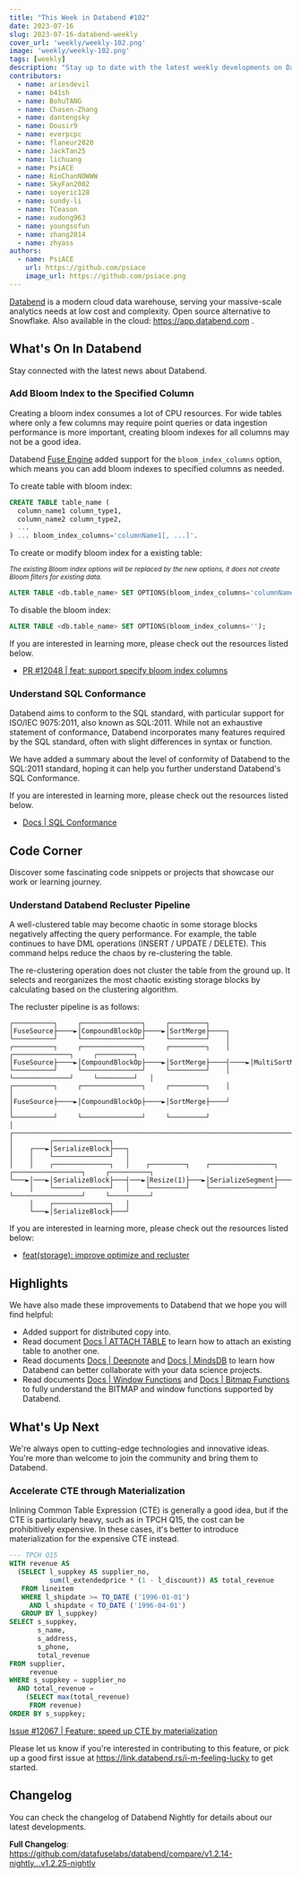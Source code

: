```yaml
---
title: "This Week in Databend #102"
date: 2023-07-16
slug: 2023-07-16-databend-weekly
cover_url: 'weekly/weekly-102.png'
image: 'weekly/weekly-102.png'
tags: [weekly]
description: "Stay up to date with the latest weekly developments on Databend!"
contributors:
  - name: ariesdevil
  - name: b41sh
  - name: BohuTANG
  - name: Chasen-Zhang
  - name: dantengsky
  - name: Dousir9
  - name: everpcpc
  - name: flaneur2020
  - name: JackTan25
  - name: lichuang
  - name: PsiACE
  - name: RinChanNOWWW
  - name: SkyFan2002
  - name: soyeric128
  - name: sundy-li
  - name: TCeason
  - name: xudong963
  - name: youngsofun
  - name: zhang2014
  - name: zhyass
authors:
  - name: PsiACE
    url: https://github.com/psiace
    image_url: https://github.com/psiace.png
---
```


[Databend](https://github.com/datafuselabs/databend) is a modern cloud data warehouse, serving your massive-scale analytics needs at low cost and complexity. Open source alternative to Snowflake. Also available in the cloud: <https://app.databend.com> .

## What's On In Databend

Stay connected with the latest news about Databend.

### Add Bloom Index to the Specified Column

Creating a bloom index consumes a lot of CPU resources. For wide tables where only a few columns may require point queries or data ingestion performance is more important, creating bloom indexes for all columns may not be a good idea.

Databend [Fuse Engine](https://databend.rs/doc/sql-reference/table-engines/fuse) added support for the `bloom_index_columns` option, which means you can add bloom indexes to specified columns as needed.

To create table with bloom index:

```SQL
CREATE TABLE table_name (
  column_name1 column_type1,
  column_name2 column_type2,
  ...
) ... bloom_index_columns='columnName1[, ...]'.
```

To create or modify bloom index for a existing table:

<small><i>The existing Bloom index options will be replaced by the new options, it does not create Bloom filters for existing data.</i></small>

```SQL
ALTER TABLE <db.table_name> SET OPTIONS(bloom_index_columns='columnName1[, ...]');
```

To disable the bloom index:

```SQL
ALTER TABLE <db.table_name> SET OPTIONS(bloom_index_columns='');
```

If you are interested in learning more, please check out the resources listed below.

- [PR #12048 | feat: support specify bloom index columns](https://github.com/datafuselabs/databend/pull/12048)

### Understand SQL Conformance

Databend aims to conform to the SQL standard, with particular support for ISO/IEC 9075:2011, also known as SQL:2011. While not an exhaustive statement of conformance, Databend incorporates many features required by the SQL standard, often with slight differences in syntax or function.

We have added a summary about the level of conformity of Databend to the SQL:2011 standard, hoping it can help you further understand Databend's SQL Conformance.

If you are interested in learning more, please check out the resources listed below.

- [Docs | SQL Conformance](/doc/sql-reference/ansi-sql)

## Code Corner

Discover some fascinating code snippets or projects that showcase our work or learning journey.

### Understand Databend Recluster Pipeline

A well-clustered table may become chaotic in some storage blocks negatively affecting the query performance. For example, the table continues to have DML operations (INSERT / UPDATE / DELETE). This command helps reduce the chaos by re-clustering the table.

The re-clustering operation does not cluster the table from the ground up. It selects and reorganizes the most chaotic existing storage blocks by calculating based on the clustering algorithm. 

The recluster pipeline is as follows:

```text
┌──────────┐     ┌───────────────┐     ┌─────────┐
│FuseSource├────►│CompoundBlockOp├────►│SortMerge├────┐
└──────────┘     └───────────────┘     └─────────┘    │
┌──────────┐     ┌───────────────┐     ┌─────────┐    │     ┌──────────────┐     ┌─────────┐
│FuseSource├────►│CompoundBlockOp├────►│SortMerge├────┤────►│MultiSortMerge├────►│Resize(N)├───┐
└──────────┘     └───────────────┘     └─────────┘    │     └──────────────┘     └─────────┘   │
┌──────────┐     ┌───────────────┐     ┌─────────┐    │                                        │
│FuseSource├────►│CompoundBlockOp├────►│SortMerge├────┘                                        │
└──────────┘     └───────────────┘     └─────────┘                                             │
┌──────────────────────────────────────────────────────────────────────────────────────────────┘
│         ┌──────────────┐
│    ┌───►│SerializeBlock├───┐
│    │    └──────────────┘   │
│    │    ┌──────────────┐   │    ┌─────────┐    ┌────────────────┐     ┌─────────────────┐     ┌──────────┐
└───►│───►│SerializeBlock├───┤───►│Resize(1)├───►│SerializeSegment├────►│TableMutationAggr├────►│CommitSink│
     │    └──────────────┘   │    └─────────┘    └────────────────┘     └─────────────────┘     └──────────┘
     │    ┌──────────────┐   │
     └───►│SerializeBlock├───┘
```

If you are interested in learning more, please check out the resources listed below:

- [feat(storage): improve optimize and recluster](https://github.com/datafuselabs/databend/pull/11850)

## Highlights

We have also made these improvements to Databend that we hope you will find helpful:

- Added support for distributed copy into. 
- Read document [Docs | ATTACH TABLE](https://databend.rs/doc/sql-commands/ddl/table/attach-table) to learn how to attach an existing table to another one.
- Read documents [Docs | Deepnote](/doc/integrations/deepnote) and [Docs | MindsDB](/doc/integrations/mindsdb) to learn how Databend can better collaborate with your data science projects.
- Read documents [Docs | Window Functions](/doc/sql-functions/window-functions/) and [Docs | Bitmap Functions](/doc/sql-functions/bitmap-functions/) to fully understand the BITMAP and window functions supported by Databend.

## What's Up Next

We're always open to cutting-edge technologies and innovative ideas. You're more than welcome to join the community and bring them to Databend.

### Accelerate CTE through Materialization

Inlining Common Table Expression (CTE) is generally a good idea, but if the CTE is particularly heavy, such as in TPCH Q15, the cost can be prohibitively expensive. In these cases, it's better to introduce materialization for the expensive CTE instead.

```sql
--- TPCH Q15
WITH revenue AS
  (SELECT l_suppkey AS supplier_no,
          sum(l_extendedprice * (1 - l_discount)) AS total_revenue
   FROM lineitem
   WHERE l_shipdate >= TO_DATE ('1996-01-01')
     AND l_shipdate < TO_DATE ('1996-04-01')
   GROUP BY l_suppkey)
SELECT s_suppkey,
       s_name,
       s_address,
       s_phone,
       total_revenue
FROM supplier,
     revenue
WHERE s_suppkey = supplier_no
  AND total_revenue =
    (SELECT max(total_revenue)
     FROM revenue)
ORDER BY s_suppkey;
```

[Issue #12067 | Feature: speed up CTE by materialization](https://github.com/datafuselabs/databend/issues/12067)

Please let us know if you're interested in contributing to this feature, or pick up a good first issue at <https://link.databend.rs/i-m-feeling-lucky> to get started.

## Changelog

You can check the changelog of Databend Nightly for details about our latest developments.

**Full Changelog**: <https://github.com/datafuselabs/databend/compare/v1.2.14-nightly...v1.2.25-nightly>
